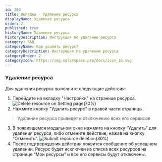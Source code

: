 ```yaml
---
id: 250
title: Вкладка - Удаление ресурса
displayName: Удаление ресурса
order: 2
published: true
historyName: Удаление ресурса
historyDescription: Инструкция по удалению ресурса
category: FAQ
categoryName: Как удалить ресурс?
categoryDescription: Инструкция по удалению ресурса
categoryOrder: 2
categoryIcon: https://img.solarspace.pro/docs/icon_10.svg
---
```


### Удаление ресурса

Для удаления ресурса выполните следующие действия:

1. Перейдите на вкладку "Настройки" на странице ресурса.
![Delete resource on Setting page(70%)](https://img.solarspace.pro/docs/delete-resource-settings.jpg "Удаление ресурса на странице настроек")
2. Нажмите кнопку "Удалить ресурс" в правой части страницы.
>  Удаление ресурса приведет к отключению всех его сервисов

3. В появившемся модальном окне нажмите на кнопку “Удалить” для удаления ресурса, либо отмените действие, нажав на кнопку “Отменить”.
![Submit recource deletion(30%)](https://img.solarspace.pro/docs/submit-delete-resource.jpg "Подтверждение удаления ресурса")
4. После подтверждения действия появится сообщение об успешном удалении. Ресурс будет исключен из списка всех ресурсов на странице “Мои ресурсы” и все его сервисы будут отключены.
